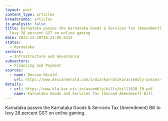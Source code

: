 ```yaml
---
layout: post
content_type: articles
breadcrumbs: articles
is_analysis: false
title: Karnataka passes the Karnataka Goods & Services Tax (Amendment) Bill to
  levy 28 percent GST on online gaming
date: 2023-12-20T16:22:05.541Z
states:
  - Karnataka
sectors:
  - Infrastructure and Governance
subsectors:
  - Financing and Payment
sources:
  - name: Deccan Herald
    url: https://www.deccanherald.com/india/karnataka/assembly-passes-five-bills-without-debate-amid-din-2806635
details:
  - url: https://www.kla.kar.nic.in/assembly/bills/bill1620_19.pdf
    name: Karnataka Goods and Services Tax (Second Amendment) Bill
---
```

Karnataka passes the Karnataka Goods & Services Tax (Amendment) Bill to levy 28 percent GST on online gaming.